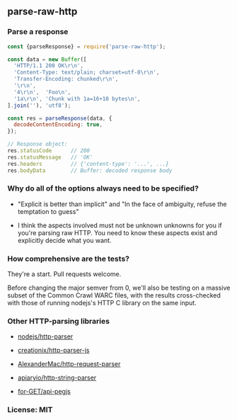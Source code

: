 ## parse-raw-http


### Parse a response
```js
const {parseResponse} = require('parse-raw-http');

const data = new Buffer([
  'HTTP/1.1 200 OK\r\n',
  'Content-Type: text/plain; charset=utf-8\r\n',
  'Transfer-Encoding: chunked\r\n',
  '\r\n',
  '4\r\n',  'Foo\n',
  '1a\r\n', 'Chunk with 1a=16+10 bytes\n',
].join(''), 'utf8');

const res = parseResponse(data, {
  decodeContentEncoding: true,
});

// Response object:
res.statusCode      // 200
res.statusMessage   // 'OK'
res.headers         // {'content-type': '...', ...}
res.bodyData        // Buffer: decoded response body
```


### Why do all of the options always need to be specified?

- "Explicit is better than implicit" and "In the face of ambiguity, refuse the temptation to guess"

- I think the aspects involved must not be unknown unknowns for you if you're parsing raw HTTP. You need to know these aspects exist and explicitly decide what you want.


### How comprehensive are the tests?

They're a start. Pull requests welcome.

Before changing the major semver from 0, we'll also be testing on a massive subset of the Common Crawl WARC files, with the results cross-checked with those of running nodejs's HTTP C library on the same input.


### Other HTTP-parsing libraries

- [nodejs/http-parser](https://github.com/nodejs/http-parser)

- [creationix/http-parser-js](https://github.com/creationix/http-parser-js)

- [AlexanderMac/http-request-parser](https://github.com/AlexanderMac/http-request-parser)

- [apiaryio/http-string-parser](https://github.com/apiaryio/http-string-parser)

- [for-GET/api-pegjs](https://github.com/for-GET/api-pegjs)


### License: MIT
